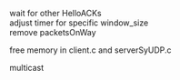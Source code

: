 wait for other HelloACKs  
adjust timer for specific window_size  
remove packetsOnWay  
  
free memory in client.c and serverSyUDP.c
  
multicast
